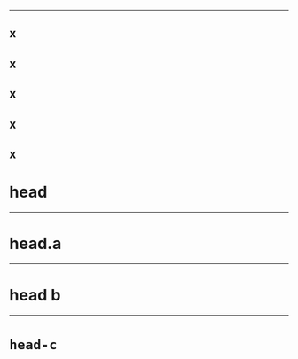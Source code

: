 ----
x
----
x
----

x
----

x
----

x
----



# head

----



# head.a

----



# head b

-----



# `head-c`

